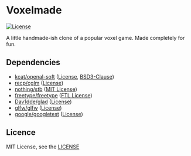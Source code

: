 # Voxelmade

[![License](https://img.shields.io/github/license/ttrounce/voxelmade)](https://github.com/ttrounce/voxelmade/blob/main/LICENSE.md)

A little handmade-ish clone of a popular voxel game. Made completely for fun.

## Dependencies

- [kcat/openal-soft](https://github.com/kcat/openal-soft) ([License](https://github.com/kcat/openal-soft/blob/master/COPYING), [BSD3-Clause](https://github.com/kcat/openal-soft/blob/master/BSD-3Clause))
- [recp/cglm](https://github.com/recp/cglm) ([License](https://github.com/recp/cglm/blob/master/LICENSE))
- [nothing/stb](https://github.com/nothings/stb) ([MIT License](https://github.com/nothings/stb/blob/master/LICENSE))
- [freetype/freetype](https://github.com/freetype/freetype) ([FTL License](https://github.com/freetype/freetype/blob/master/docs/FTL.TXT))
- [Dav1dde/glad](https://github.com/Dav1dde/glad) ([License](https://github.com/Dav1dde/glad/blob/master/LICENSE))
- [glfw/glfw](https://github.com/glfw/glfw) ([License](https://github.com/glfw/glfw/blob/master/LICENSE.md))
- [google/googletest](https://github.com/google/googletest) ([License](https://github.com/google/googletest/blob/master/LICENSE))

## Licence

MIT License, see the [LICENSE](./LICENSE.md)
